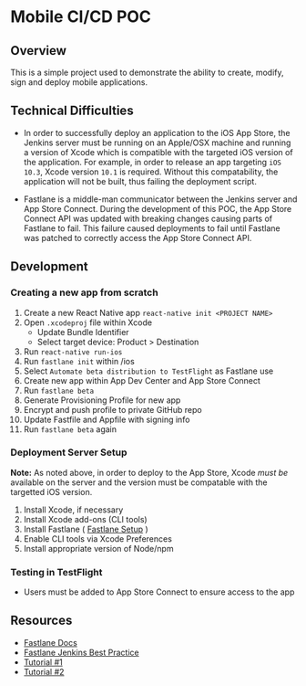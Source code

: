 # Mobile CI/CD POC

## Overview

This is a simple project used to demonstrate the ability to create, modify, sign and deploy mobile applications.

## Technical Difficulties

- In order to successfully deploy an application to the iOS App Store, the Jenkins server must be running on an Apple/OSX machine and running a version of Xcode which is compatible with the targeted iOS version of the application. For example, in order to release an app targeting `iOS 10.3`, Xcode version `10.1` is required. Without this compatability, the application will not be built, thus failing the deployment script.

- Fastlane is a middle-man communicator between the Jenkins server and App Store Connect. During the development of this POC, the App Store Connect API was updated with breaking changes causing parts of Fastlane to fail. This failure caused deployments to fail until Fastlane was patched to correctly access the App Store Connect API.

## Development

### Creating a new app from scratch

1. Create a new React Native app `react-native init <PROJECT NAME>`
1. Open `.xcodeproj` file within Xcode
    - Update Bundle Identifier
    - Select target device: Product > Destination
1. Run `react-native run-ios`
1. Run `fastlane init` within /ios
1. Select `Automate beta distribution to TestFlight` as Fastlane use
1. Create new app within App Dev Center and App Store Connect
1. Run `fastlane beta`
1. Generate Provisioning Profile for new app
1. Encrypt and push profile to private GitHub repo
1. Update Fastfile and Appfile with signing info
1. Run `fastlane beta` again

### Deployment Server Setup

**Note:** As noted above, in order to deploy to the App Store, Xcode _must be_ available on the server and the version must be compatable with the targetted iOS version.

1. Install Xcode, if necessary
1. Install Xcode add-ons (CLI tools)
1. Install Fastlane ( [Fastlane Setup](https://docs.fastlane.tools/getting-started/ios/setup/) )
1. Enable CLI tools via Xcode Preferences
1. Install appropriate version of Node/npm

### Testing in TestFlight
- Users must be added to App Store Connect to ensure access to the app

## Resources

- [Fastlane Docs](https://docs.fastlane.tools/)
- [Fastlane Jenkins Best Practice](https://docs.fastlane.tools/best-practices/continuous-integration/jenkins/)
- [Tutorial #1](https://medium.com/@cherrmann.com/continuous-integration-and-delivery-for-ios-with-jenkins-and-fastlane-part-1-3b17f1901a73)
- [Tutorial #2](https://medium.com/react-native-training/fastlane-for-react-native-ios-android-app-devops-8ca85bee614e)
